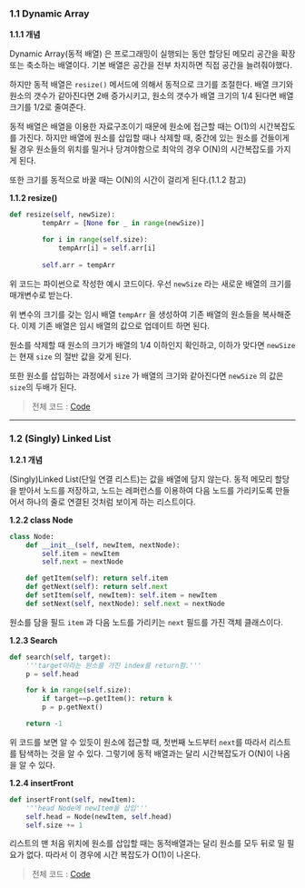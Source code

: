### 1.1 Dynamic Array

**1.1.1 개념**

Dynamic Array(동적 배열) 은 프로그래밍이 실행되는 동안 할당된 메모리 공간을 확장 또는 축소하는 배열이다. 기본 배열은 공간을 전부 차지하면 직접 공간을 늘려줘야했다. 

하지만 동적 배열은 `resize()` 메서드에 의해서 동적으로 크기를 조절한다. 배열 크기와 원소의 갯수가 같아진다면 2배 증가시키고, 원소의 갯수가 배열 크기의 1/4 된다면 배열 크기를 1/2로 줄여준다.

동적 배열은 배열을 이용한 자료구조이기 때문에 원소에 접근할 때는 O(1)의 시간복잡도를 가진다. 하지만 배열에 원소를 삽입할 때나 삭제할 때, 중간에 있는 원소를 건들이게 될 경우 원소들의 위치를 밀거나 당겨야함으로 최악의 경우 O(N)의 시간복잡도를 가지게 된다.

또한 크기를 동적으로 바꿀 때는 O(N)의 시간이 걸리게 된다.(1.1.2 참고)

**1.1.2 resize()**
``` python
def resize(self, newSize):
        tempArr = [None for _ in range(newSize)]

        for i in range(self.size):
            tempArr[i] = self.arr[i]
        
        self.arr = tempArr
```
위 코드는 파이썬으로 작성한 예시 코드이다. 우선 `newSize` 라는 새로운 배열의 크기를 매개변수로 받는다.

위 변수의 크기를 갖는 임시 배열 `tempArr` 을 생성하여 기존 배열의 원소들을 복사해준다. 이제 기존 배열은 임시 배열의 값으로 업데이트 하면 된다.

원소를 삭제할 때 원소의 크기가 배열의 1/4 이하인지 확인하고, 이하가 맞다면 `newSize` 는 현재 `size` 의 절반 값을 갖게 된다.

또한 원소를 삽입하는 과정에서 `size` 가 배열의 크기와 같아진다면 `newSize` 의 값은 `size`의 두배가 된다.


> 전체 코드 : [Code](https://github.com/1Dohyeon/Study-DataStructure/blob/master/01_Lists_with_py/01_DynamicArray.py)

---
### 1.2 (Singly) Linked List

**1.2.1 개념**

(Singly)Linked List(단일 연결 리스트)는 값을 배열에 담지 않는다. 동적 메모리 할당을 받아서 노드를 저장하고, 노드는 레퍼런스를 이용하여 다음 노드를 가리키도록 만들어서 하나의 줄로 연결된 것처럼 보이게 하는 리스트이다.

**1.2.2 class Node**
``` python
class Node:
    def __init__(self, newItem, nextNode):
        self.item = newItem
        self.next = nextNode

    def getItem(self): return self.item
    def getNext(self): return self.next
    def setItem(self, newItem): self.item = newItem
    def setNext(self, nextNode): self.next = nextNode
```
원소를 담을 필드 `item` 과 다음 노드를 가리키는 `next` 필드를 가진 객체 클래스이다.

**1.2.3 Search**
``` python
def search(self, target):
    '''target이라는 원소를 가진 index를 return함.'''
    p = self.head

    for k in range(self.size):
        if target==p.getItem(): return k
        p = p.getNext()

	return -1
```
위 코드를 보면 알 수 있듯이 원소에 접근할 때, 첫번째 노드부터 `next`를 따라서 리스트를 탐색하는 것을 알 수 있다. 그렇기에 동적 배열과는 달리 시간복잡도가 O(N)이 나옴을 알 수 있다.

**1.2.4 insertFront**
``` python
def insertFront(self, newItem):
	'''head Node에 newItem을 삽입'''
	self.head = Node(newItem, self.head)
	self.size += 1
```
리스트의 맨 처음 위치에 원소를 삽입할 때는 동적배열과는 달리 원소를 모두 뒤로 밀 필요가 없다. 따라서 이 경우에 시간 복잡도가 O(1)이 나온다.

 > 전체 코드 : [Code](https://github.com/1Dohyeon/Study-DataStructure/blob/master/01_Lists_with_py/02_SinglyLinkedList.py)